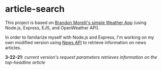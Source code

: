 # article-search

This project is based on
[Brandon Morelli's simple Weather App](https://github.com/bmorelli25/simple-nodejs-weather-app#readme)
(using Node.js, Express, EJS, and OpenWeather API).

In order to familarize myself with Node.js and Express, I'm working on my own modified version using [News API](https://newsapi.org/) to retrieve information on news articles.

**3-22-21:** _current version's request parameters retrieves information on the top-headline article_
